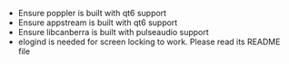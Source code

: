 
* Ensure poppler is built with qt6 support
* Ensure appstream is built with qt6 support
* Ensure libcanberra is built with pulseaudio support
* elogind is needed for screen locking to work. Please read its README file
